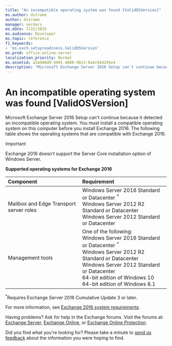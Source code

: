 ```yaml
---
title: "An incompatible operating system was found [ValidOSVersion]"
ms.author: dstrome
author: dstrome
manager: serdars
ms.date: 7/22/2015
ms.audience: Developer
ms.topic: reference
f1_keywords:
- 'ms.exch.setupreadiness.ValidOSVersion'
ms.prod: office-online-server
localization_priority: Normal
ms.assetid: a3a948d9-4991-4088-9013-0a4c944295e4
description: "Microsoft Exchange Server 2016 Setup can't continue because it detected an incompatible operating system. You must install a compatible operating system on this computer before you install Exchange 2016. The following table shows the operating systems that are compatible with Exchange 2016."
---
```


# An incompatible operating system was found [ValidOSVersion]

Microsoft Exchange Server 2016 Setup can't continue because it detected an incompatible operating system. You must install a compatible operating system on this computer before you install Exchange 2016. The following table shows the operating systems that are compatible with Exchange 2016.
  
> [!IMPORTANT]
> Exchange 2016 doesn't support the Server Core installation option of Windows Server. 
  
 **Supported operating systems for Exchange 2016**
  
|**Component**|**Requirement**|
|:-----|:-----|
|Mailbox and Edge Transport server roles  <br/> | Windows Server 2016 Standard or Datacenter <sup>\*</sup> <br/>  Windows Server 2012 R2 Standard or Datacenter  <br/>  Windows Server 2012 Standard or Datacenter  <br/> |
|Management tools  <br/> | One of the following:  <br/>  Windows Server 2016 Standard or Datacenter <sup>\*</sup> <br/>  Windows Server 2012 R2 Standard or Datacenter  <br/>  Windows Server 2012 Standard or Datacenter  <br/>  64-bit edition of Windows 10  <br/>  64-bit edition of Windows 8.1  <br/> |
   
<sup>\*</sup>Requires Exchange Server 2016 Cumulative Update 3 or later.
  
For more information, see [Exchange 2016 system requirements](../../plan-and-deploy/system-requirements.md).
  
Having problems? Ask for help in the Exchange forums. Visit the forums at: [Exchange Server](https://go.microsoft.com/fwlink/p/?linkId=60612), [Exchange Online](https://go.microsoft.com/fwlink/p/?linkId=267542), or [Exchange Online Protection](https://go.microsoft.com/fwlink/p/?linkId=285351).
  
Did you find what you're looking for? Please take a minute to [send us feedback](mailto:ExchangeHelpFeedback@microsoft.com&amp;subject=Exchange%202016%20help%20feedback&amp;Body=Thanks%20for%20taking%20the%20time%20to%20send%20us%20feedback!%20We%20strive%20to%20respond%20to%20every%20message%20we%20receive,%20even%20though%20it%20might%20take%20us%20a%20while.%20Let%20us%20know%20what%20you%20think%20about%20Exchange%20content:%20What%20are%20we%20doing%20right%3F%20How%20can%20we%20make%20help%20better%3F%0APlease%20note%20that%20we're%20unable%20to%20respond%20to%20requests%20for%20support%20submitted%20via%20this%20email%20address.%20If%20you%20need%20help,%20please%20contact%20Exchange%20Server%20support%20at%20http://go.microsoft.com/fwlink/p/%3FLinkId=402506.%0AThanks!%0AThe%20Exchange%20Server%20Content%20Publishing%20team) about the information you were hoping to find. 
  

